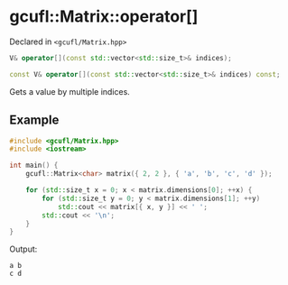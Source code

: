 # gcufl::Matrix<V>::operator[]
Declared in `<gcufl/Matrix.hpp>`
```cpp
V& operator[](const std::vector<std::size_t>& indices);

const V& operator[](const std::vector<std::size_t>& indices) const;
```
Gets a value by multiple indices.
## Example
```cpp
#include <gcufl/Matrix.hpp>
#include <iostream>

int main() {
	gcufl::Matrix<char> matrix({ 2, 2 }, { 'a', 'b', 'c', 'd' });

	for (std::size_t x = 0; x < matrix.dimensions[0]; ++x) {
		for (std::size_t y = 0; y < matrix.dimensions[1]; ++y)
			std::cout << matrix[{ x, y }] << ' ';
		std::cout << '\n';
	}
}
```
Output:
```
a b 
c d 
```
